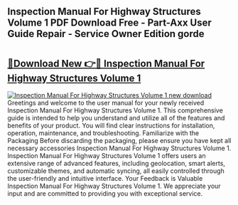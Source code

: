 ## Inspection Manual For Highway Structures Volume 1 PDF Download Free - Part-Axx User Guide Repair - Service Owner Edition gorde

# <h2><a href="http://cf15107.oget.top/?id=Inspection+Manual+For+Highway+Structures+Volume+1">🔗Download New 👉🔴 Inspection Manual For Highway Structures Volume 1</a></h2>

[![Inspection Manual For Highway Structures Volume 1 new download](https://i.imgur.com/5g1atiW.png)](http://cf15107.oget.top/?id=Inspection+Manual+For+Highway+Structures+Volume+1)
Greetings and welcome to the user manual for your newly received Inspection Manual For Highway Structures Volume 1. This comprehensive guide is intended to help you understand and utilize all of the features and benefits of your product. You will find clear instructions for installation, operation, maintenance, and troubleshooting. Familiarize with the Packaging Before discarding the packaging, please ensure you have kept all necessary accessories Inspection Manual For Highway Structures Volume 1. Inspection Manual For Highway Structures Volume 1 offers users an extensive range of advanced features, including geolocation, smart alerts, customizable themes, and automatic syncing, all easily controlled through the user-friendly and intuitive interface. Your Feedback is Valuable Inspection Manual For Highway Structures Volume 1. We appreciate your input and are committed to providing you with exceptional service.

